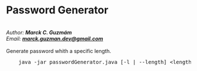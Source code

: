 # Password Generator
<br/>
<i>Author: <strong>Marck C. Guzm&aacute;m</strong> <br/>
Email: <strong> <a href="mailto:marck.guzman.dev@gmail.com">marck.guzman.dev@gmail.com</a> </strong>
</i>
<br>
<br>
Generate password whith a specific length.
<br>
<pre>
	java -jar passwordGenerator.java [-l | --length] &lt;length&gt;
</pre>